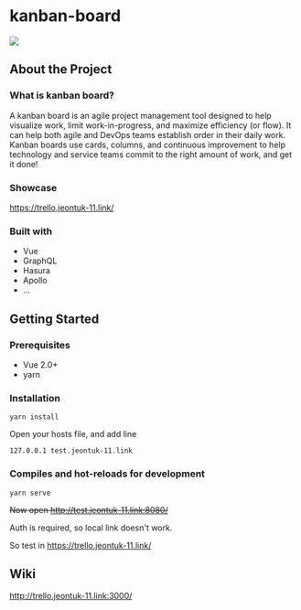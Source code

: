 # kanban-board

<img src = "https://upload.wikimedia.org/wikipedia/commons/f/f5/Kanban_board_example.jpg">

## About the Project
### What is kanban board?
A kanban board is an agile project management tool designed to help visualize work, limit work-in-progress, and maximize efficiency (or flow). It can help both agile and DevOps teams establish order in their daily work. Kanban boards use cards, columns, and continuous improvement to help technology and service teams commit to the right amount of work, and get it done!


### Showcase
https://trello.jeontuk-11.link/

### Built with
* Vue
* GraphQL
* Hasura
* Apollo
* ...

## Getting Started

### Prerequisites
* Vue 2.0+
* yarn

### Installation

```
yarn install
```

Open your hosts file, and add line
```
127.0.0.1 test.jeontuk-11.link
```

### Compiles and hot-reloads for development

```
yarn serve
```

~~Now open http://test.jeontuk-11.link:8080/~~

Auth is required, so local link doesn't work.

So test in https://trello.jeontuk-11.link/

## Wiki

http://trello.jeontuk-11.link:3000/
